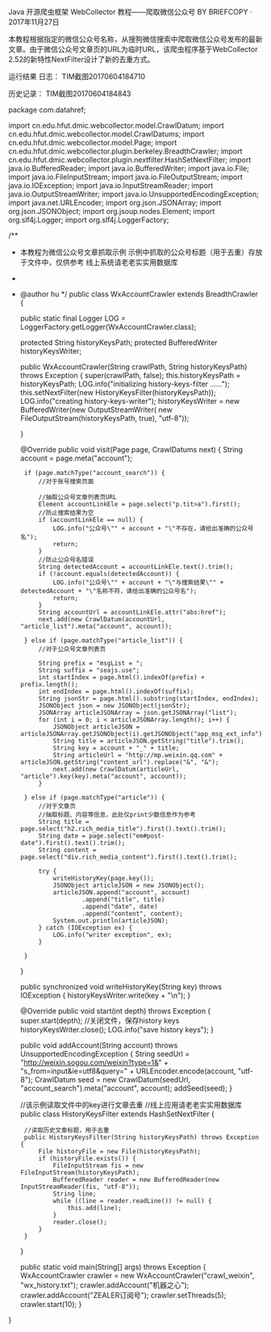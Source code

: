Java 开源爬虫框架 WebCollector 教程——爬取微信公众号
BY BRIEFCOPY · 2017年11月27日

本教程根据指定的微信公众号名称，从搜狗微信搜索中爬取微信公众号发布的最新文章。由于微信公众号文章页的URL为临时URL，该爬虫程序基于WebCollector 2.52的新特性NextFilter设计了新的去重方式。

运行结果
日志：
TIM截图20170604184710

历史记录：
TIM截图20170604184843


package com.datahref;

import cn.edu.hfut.dmic.webcollector.model.CrawlDatum;
import cn.edu.hfut.dmic.webcollector.model.CrawlDatums;
import cn.edu.hfut.dmic.webcollector.model.Page;
import cn.edu.hfut.dmic.webcollector.plugin.berkeley.BreadthCrawler;
import cn.edu.hfut.dmic.webcollector.plugin.nextfilter.HashSetNextFilter;
import java.io.BufferedReader;
import java.io.BufferedWriter;
import java.io.File;
import java.io.FileInputStream;
import java.io.FileOutputStream;
import java.io.IOException;
import java.io.InputStreamReader;
import java.io.OutputStreamWriter;
import java.io.UnsupportedEncodingException;
import java.net.URLEncoder;
import org.json.JSONArray;
import org.json.JSONObject;
import org.jsoup.nodes.Element;
import org.slf4j.Logger;
import org.slf4j.LoggerFactory;

/**
 * 本教程为微信公众号文章抓取示例 示例中抓取的公众号标题（用于去重）存放于文件中，仅供参考 线上系统请老老实实用数据库
 *
 * @author hu
 */
public class WxAccountCrawler extends BreadthCrawler {

    public static final Logger LOG = LoggerFactory.getLogger(WxAccountCrawler.class);

    protected String historyKeysPath;
    protected BufferedWriter historyKeysWriter;

    public WxAccountCrawler(String crawlPath, String historyKeysPath) throws Exception {
        super(crawlPath, false);
        this.historyKeysPath = historyKeysPath;
        LOG.info("initializing history-keys-filter ......");
        this.setNextFilter(new HistoryKeysFilter(historyKeysPath));
        LOG.info("creating history-keys-writer");
        historyKeysWriter = new BufferedWriter(new OutputStreamWriter(
                new FileOutputStream(historyKeysPath, true), "utf-8"));

    }

    @Override
    public void visit(Page page, CrawlDatums next) {
        String account = page.meta("account");

        if (page.matchType("account_search")) {
            //对于账号搜索页面

            //抽取公众号文章列表页URL
            Element accountLinkEle = page.select("p.tit>a").first();
            //防止搜索结果为空
            if (accountLinkEle == null) {
                LOG.info("公众号\"" + account + "\"不存在，请给出准确的公众号名");
                return;
            }
            //防止公众号名错误
            String detectedAccount = accountLinkEle.text().trim();
            if (!account.equals(detectedAccount)) {
                LOG.info("公众号\"" + account + "\"与搜索结果\"" + detectedAccount + "\"名称不符，请给出准确的公众号名");
                return;
            }
            String accountUrl = accountLinkEle.attr("abs:href");
            next.add(new CrawlDatum(accountUrl, "article_list").meta("account", account));

        } else if (page.matchType("article_list")) {
            //对于公众号文章列表页

            String prefix = "msgList = ";
            String suffix = "seajs.use";
            int startIndex = page.html().indexOf(prefix) + prefix.length();
            int endIndex = page.html().indexOf(suffix);
            String jsonStr = page.html().substring(startIndex, endIndex);
            JSONObject json = new JSONObject(jsonStr);
            JSONArray articleJSONArray = json.getJSONArray("list");
            for (int i = 0; i < articleJSONArray.length(); i++) {
                JSONObject articleJSON = articleJSONArray.getJSONObject(i).getJSONObject("app_msg_ext_info");
                String title = articleJSON.getString("title").trim();
                String key = account + "_" + title;
                String articleUrl = "http://mp.weixin.qq.com" + articleJSON.getString("content_url").replace("&", "&");
                next.add(new CrawlDatum(articleUrl, "article").key(key).meta("account", account));
            }

        } else if (page.matchType("article")) {
            //对于文章页
            //抽取标题、内容等信息，此处仅print少数信息作为参考
            String title = page.select("h2.rich_media_title").first().text().trim();
            String date = page.select("em#post-date").first().text().trim();
            String content = page.select("div.rich_media_content").first().text().trim();

            try {
                writeHistoryKey(page.key());
                JSONObject articleJSON = new JSONObject();
                articleJSON.append("account", account)
                        .append("title", title)
                        .append("date", date)
                        .append("content", content);
                System.out.println(articleJSON);
            } catch (IOException ex) {
                LOG.info("writer exception", ex);
            }

        }
    }

    public synchronized void writeHistoryKey(String key) throws IOException {
        historyKeysWriter.write(key + "\n");
    }

    @Override
    public void start(int depth) throws Exception {
        super.start(depth);
        //关闭文件，保存history keys
        historyKeysWriter.close();
        LOG.info("save history keys");
    }

    public void addAccount(String account) throws UnsupportedEncodingException {
        String seedUrl = "http://weixin.sogou.com/weixin?type=1&"
                + "s_from=input&ie=utf8&query=" + URLEncoder.encode(account, "utf-8");
        CrawlDatum seed = new CrawlDatum(seedUrl, "account_search").meta("account", account);
        addSeed(seed);
    }

    //该示例读取文件中的key进行文章去重
    //线上应用请老老实实用数据库
    public class HistoryKeysFilter extends HashSetNextFilter {

        //读取历史文章标题，用于去重
        public HistoryKeysFilter(String historyKeysPath) throws Exception {
            File historyFile = new File(historyKeysPath);
            if (historyFile.exists()) {
                FileInputStream fis = new FileInputStream(historyKeysPath);
                BufferedReader reader = new BufferedReader(new InputStreamReader(fis, "utf-8"));
                String line;
                while ((line = reader.readLine()) != null) {
                    this.add(line);
                }
                reader.close();
            }
        }
    }

    public static void main(String[] args) throws Exception {
        WxAccountCrawler crawler = new WxAccountCrawler("crawl_weixin", "wx_history.txt");
        crawler.addAccount("机器之心");
        crawler.addAccount("ZEALER订阅号");
        crawler.setThreads(5);
        crawler.start(10);
    }

}